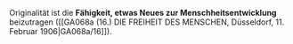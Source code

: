
Originalität ist die **Fähigkeit, etwas Neues zur Menschheitsentwicklung** beizutragen ([[GA068a (16.) DIE FREIHEIT DES MENSCHEN, Düsseldorf, 11. Februar 1906|GA068a/16]]).
